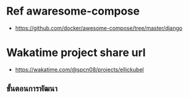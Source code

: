 # Ref awaresome-compose
  - https://github.com/docker/awesome-compose/tree/master/django
# Wakatime project share url
  - https://wakatime.com/@spcn08/projects/ellickubel
## ขั้นตอนการพัฒนา
